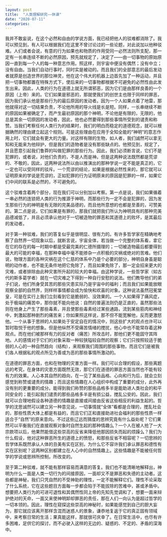 ```yaml
---
layout: post
title:  "人类理解研究——休谟"
date: "2020-07-11"
categories: 
---
```


我并不敢妄说，在这个必然和自由的学说方面，我已经把他人的驳难都消除了。我可以预见到，有人可以根据我们在这里不曾讨论过的一些论题，对此说加以他种驳难。人们或者会说，有意的行为如果也和物质的作用受同一必然法则所支配，那一定有一长串连续不断的必然原因，预先就规定了，决定了——由一切事物的原始原因一直到每一个人的每一种意志作用。照这样，则宇宙中便没有偶然；没有中立；没有自由。当我们自动行事时，同时实是被动的。而且我们的全部意志的最后发动者就原是创造世界的那位神灵，他在这个伟大的机器上边首先加了一种运动，并且把一切事物都置在特殊方式下，使后来的一切事物都根据不可避免的必然性由此发生出来。因此，人类的行为在道德上就无所谓邪恶，因为它们是由那样良善的一个原因（上帝）来的。它们如果是邪恶的，那就使我们的创世主也限于同样的罪恶，因为我们承认他是那些行为的最后原因的发动者。因为一个人如果点着了地雷，那他就得对这一切结果负责，不论他所用的导火线是长是短。同样，一长串继续不断的原因如果被确定了，而产生最初原因的那个神明，不论他是有限的，无限的，他总是其余一切原因的发动者，因此，他也必然要得到那些事情所受到的谴责和称赞。当我们考察任何人类行为的结果时，我们的明白而稳定的道德观念，就可以根据确然的理由建立起这个规则。可是这些理由在应用于全知全能的“神明”的意志作用上时，它们就会有更大的力量。对这样有限的生物，如人者，我们诚然可以拿无知和无能来为他辩护，但是我们的造物者是没有那些缺点的。他预见到，规定了，并且愿意引起我们鲁莽的叫做犯罪的那些行为。因此，我们必须断言说，它们不是犯罪的，或者说，对他们负责的，不是人而是神。但是这两种说法既然都是荒谬的、不敬的，因此，这两种说法所以由以推演出的那种学说一定不能是真正的，它一定也可以受同样的驳斥。一个荒谬的结论，如果是根据必然性来的，那它就可以证明原来的学说是荒谬的，正如犯罪的行为证明原来的原因是犯罪的一样，如果它们中间的联系是必然的，不可避免的。

这个驳难含着两个部分，现在我们可以分别加以考察。第一点是说，我们如果循着一串必然的连锁把人类的行为推源于神明，而那些行为一定不会是犯罪的，因为发生那些行为的神明是有无限的完美品德的，而且他所意想的也都是至善的，可赞美的。第二点是说，它们如果是有罪的，那我们就把我们所认为神明具有的那种完美品德减低了，并且必须承认他对于一切被造物的罪恶和其道德上的败坏，是其最后的发动者。

对于第一种驳难，我们的答复似乎是很明显、很有力的。有许多哲学家在精确地考察了自然界一切现象以后，就断言说，宇宙全体，若当做一个完整的体系看，拿它在它的存在的每一时期中都是受最完美的仁德所摄理的；一切被造物最后都要得到最大的可能的幸福，在那种幸福中毫不能掺杂一点积极的灾祸或绝对的苦难。他们说，物理方面的各种灾祸在这个仁慈的体系中乃是个必要的部分，神明自身虽是聪明的动作者，也不能无条件地把它免除了，而且如果免除了，那一定会招来更大的灾难，或者排除由此种灾害所升起的较大的幸福。由这种学说，一些哲学家（如古代的斯多葛学者）就在一切灾难之下得到一种自行安慰的说法。他们教导他们的弟子们说，他们所身受其苦的那些灾患实际乃是宇宙中的福利；而且我们如果能放眼观察全部的自然界，则样样事情都会成为愉快和欢喜的对象。这种说法虽然冠冕堂皇，可是在实行上我们立刻看到它是脆弱的、没效果的。一个人如果得了痛风症，处于极端的痛苦中，那你就不能向他说：自然的普遍法则仍是正直的，虽然那些法则在他身上产生了那些毒素，并且使那些毒素经过某些通路，流到某些筋肉和神经中，刺激起那种剧烈的痛苦来；你如果照这样说，那不但不能宽解他，反而更激怒他。一个从事于思辨的人如果处于安定自在的情况中，则这些扩大的观点也许可以暂时取悦于他的想象。但是他纵然不受痛苦情绪的搅扰，他心中也不能常存着这种观点。而在他们被那样有力的反对者（痛苦）所攻击时，那他们更不能固守其阵地。人的感情对于它们的对象采取一种较狭隘较自然的观察；它们只按照较适于脆弱的人心的一种自然趋向（结构），来观察我们周围的那些事物，而且它们是被我们各人根据私的观点所见为善或为恶的那些事情所激动的。

在道德的罪恶方面，也和在物理的灾害方面一样。我们可以合理的假设，那些离题远的考究，在身体的灾患方面既然无效，那它们在道德的罪恶方面当然也不能有较有力的效果。人心本其自然的趋向，在一见了某些品格、心向和行为后，就会立刻感觉到称赞或谴责的情趣；而且这些情趣在人心组织中构成了重要的成分，此外再没有别的更重要的成分。能得到我们称赞的那些品格多半是能助进人类社会的和平同安全的；能引起我们谴责的那些品格多半是有损公益，搅乱公安的。因此，我们就可以合理地假设各种道德的情趣是直接或间接由反省这些相反的利益生起的。哲学的沈思诚然可以建立另一种意见说，一切事情就“全体”看都是合理的，搅乱社会的，那些性质大体上都是有益的，而且它们正和直接助进社会福利的那些性质一样适合于“自然”的原来意向。不过这些辽远而猜度的思辨究竟有什么益处呢？它们果然可以平衡我们在直接观察对象时自然生起的那种情趣么？一个人在被人抢了一大宗款项以后，他果然能借这些崇高的反省来降低他那因损失而起的烦躁么？我们为什么假设，他对这种罪恶所生的道德上的愤怒，和那些反省不相容呢？一切思辨的哲学体系既然承认人体的丑美有实在区别，为什么它不容许我们承认罪恶和德性有实在区别呢？这两种区别都建立在人心中的自然情趣上。这些情趣是不能被任何哲学的学说或思辨所控制，所改变的。

至于第二种驳难，就不能有那样容易而满意的答复。我们也不能清晰地解释出，神明为什么一面是人类一切行为的间接原因，一面却又不是罪恶和失德的主动者。这些都是神秘，我们只凭自然的不受神助的理性，一定不能解释它们。理性不论采取了什么系统，它在这些题目方面每一步都会陷于不能拔除的苦难中，甚或矛盾中。想要把人类行为的可进可退性和其偶然性同上帝的先知先觉调和了，想要一面来辩护绝对的天命，一面又来使神明卸却罪恶的责任，那在人们一向认为是超过哲学的一切本领的。因此，理性在窥探这些崇高的神秘时，如果能感觉到自己的胆大妄为，那它就应该离开那样含混而迷惑人的景象，谦恭地复返于它的真正固有领域中，来考察日常的生活；果真能这样，那就很可庆幸了。在日常生活中，也尽有许多困难，足供它的探讨，而不必驶入这样的无边的、疑惑的、不定的、矛盾的深海中。

